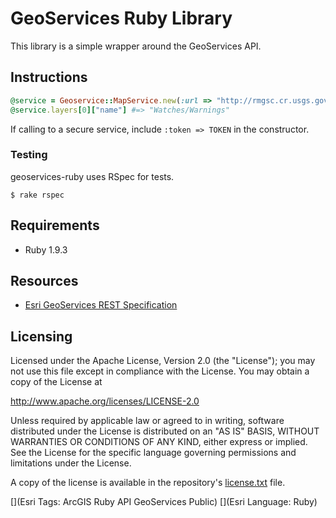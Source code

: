 # GeoServices Ruby Library

This library is a simple wrapper around the GeoServices API.


## Instructions

```ruby
@service = Geoservice::MapService.new(:url => "http://rmgsc.cr.usgs.gov/ArcGIS/rest/services/nhss_weat/MapServer")
@service.layers[0]["name"] #=> "Watches/Warnings"
```

If calling to a secure service, include `:token => TOKEN` in the constructor.

### Testing

geoservices-ruby uses RSpec for tests. 

    $ rake rspec

## Requirements

* Ruby 1.9.3

## Resources

* [Esri GeoServices REST Specification](http://www.esri.com/industries/landing-pages/geoservices/geoservices)


## Licensing
Licensed under the Apache License, Version 2.0 (the "License");
you may not use this file except in compliance with the License.
You may obtain a copy of the License at

   http://www.apache.org/licenses/LICENSE-2.0

Unless required by applicable law or agreed to in writing, software
distributed under the License is distributed on an "AS IS" BASIS,
WITHOUT WARRANTIES OR CONDITIONS OF ANY KIND, either express or implied.
See the License for the specific language governing permissions and
limitations under the License.

A copy of the license is available in the repository's [license.txt](./license.txt) file.

[](Esri Tags: ArcGIS Ruby API GeoServices Public)
[](Esri Language: Ruby)
